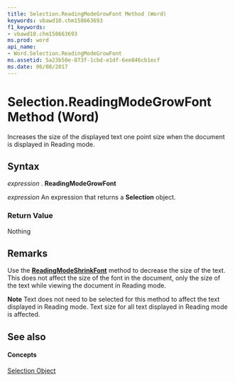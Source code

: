 ```yaml
---
title: Selection.ReadingModeGrowFont Method (Word)
keywords: vbawd10.chm158663693
f1_keywords:
- vbawd10.chm158663693
ms.prod: word
api_name:
- Word.Selection.ReadingModeGrowFont
ms.assetid: 5a23b50e-073f-1cbd-e1df-6ee846cb1ecf
ms.date: 06/08/2017
---
```



# Selection.ReadingModeGrowFont Method (Word)

Increases the size of the displayed text one point size when the document is displayed in Reading mode.


## Syntax

 _expression_ . **ReadingModeGrowFont**

 _expression_ An expression that returns a **Selection** object.


### Return Value

Nothing


## Remarks

Use the  **[ReadingModeShrinkFont](Word.Selection.ReadingModeShrinkFont.md)** method to decrease the size of the text. This does not affect the size of the font in the document, only the size of the text while viewing the document in Reading mode.


 **Note**  Text does not need to be selected for this method to affect the text displayed in Reading mode. Text size for all text displayed in Reading mode is affected.


## See also


#### Concepts


[Selection Object](Word.Selection.md)


